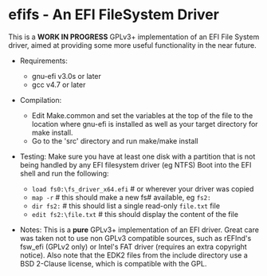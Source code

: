 efifs - An EFI FileSystem Driver
================================

This is a __WORK IN PROGRESS__ GPLv3+ implementation of an EFI File System driver,
aimed at providing some more useful functionality in the near future.

* Requirements:
  * gnu-efi v3.0s or later 
  * gcc v4.7 or later

* Compilation:
  * Edit Make.common and set the variables at the top of the file to the location
  where gnu-efi is installed as well as your target directory for make install.
  * Go to the 'src' directory and run make/make install

* Testing:
  Make sure you have at least one disk with a partition that is not being
  handled by any EFI filesystem driver (eg NTFS)
  Boot into the EFI shell and run the following:
  * `load fs0:\fs_driver_x64.efi` # or wherever your driver was copied
  * `map -r` # this should make a new fs# available, eg `fs2:`
  * `dir fs2:` # this should list a single read-only `file.txt` file
  * `edit fs2:\file.txt` # this should display the content of the file

* Notes:
  This is a __pure__ GPLv3+ implementation of an EFI driver. Great care was taken
  not to use non GPLv3 compatible sources, such as rEFInd's fsw_efi (GPLv2 only)
  or Intel's FAT driver (requires an extra copyright notice).
  Also note that the EDK2 files from the include directory use a BSD 2-Clause
  license, which is compatible with the GPL.
